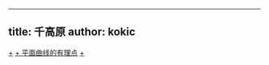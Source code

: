 
---
title: 千高原
author: kokic
---

[+](/mille-plateaux/bubble-compose.md#:embed)
[+ 平面曲线的有理点](/mille-plateaux/rational-points.md#:embed)
[+](/mille-plateaux/periodic-functions.md#:embed)
